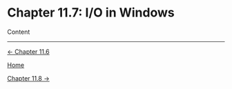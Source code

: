 # Chapter 11.7: I/O in Windows

Content

---

[← Chapter 11.6](Chapter%2011%2018db6.md)

[Home](../../AiredDev%20b02d5/Notes%20on%20M%2061e3e.md)

[Chapter 11.8 →](Chapter%2011%20133d4.md)